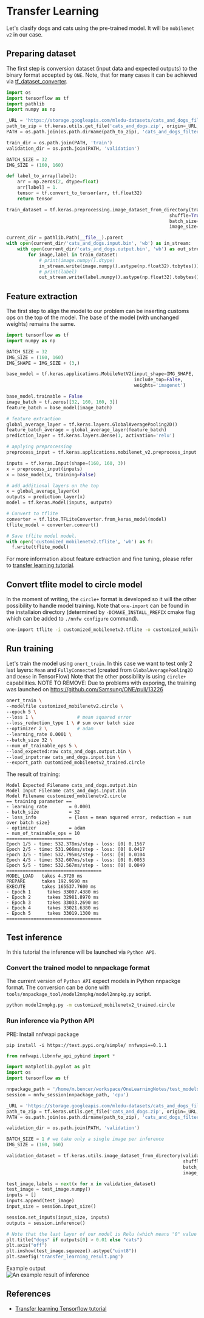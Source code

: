 # Transfer Learning

Let's clasify dogs and cats using the pre-trained model. It will be `mobilenet v2` in our case.

## Preparing dataset
The first step is conversion dataset (input data and expected outputs) to the binary format accepted by `ONE`. Note, that for many cases it can be achieved via [tf_dataset_converter](https://github.com/Samsung/ONE/tree/master/tools/generate_datafile/tf_dataset_converter).

```python
import os
import tensorflow as tf
import pathlib
import numpy as np

_URL = 'https://storage.googleapis.com/mledu-datasets/cats_and_dogs_filtered.zip'
path_to_zip = tf.keras.utils.get_file('cats_and_dogs.zip', origin=_URL, extract=True)
PATH = os.path.join(os.path.dirname(path_to_zip), 'cats_and_dogs_filtered')

train_dir = os.path.join(PATH, 'train')
validation_dir = os.path.join(PATH, 'validation')

BATCH_SIZE = 32
IMG_SIZE = (160, 160)

def label_to_array(label):
    arr = np.zeros(2, dtype=float)
    arr[label] = 1.
    tensor = tf.convert_to_tensor(arr, tf.float32)
    return tensor

train_dataset = tf.keras.preprocessing.image_dataset_from_directory(train_dir,
                                                            shuffle=True,
                                                            batch_size=BATCH_SIZE,
                                                            image_size=IMG_SIZE)

current_dir = pathlib.Path(__file__).parent
with open(current_dir/'cats_and_dogs.input.bin', 'wb') as in_stream:
    with open(current_dir/'cats_and_dogs.output.bin', 'wb') as out_stream:
        for image,label in train_dataset:
            # print(image.numpy().dtype)
            in_stream.write(image.numpy().astype(np.float32).tobytes())
            # print(label)
            out_stream.write(label.numpy().astype(np.float32).tobytes())
```

## Feature extraction
The first step to align the model to our problem can be inserting customs ops on the top of the model. The base of the model (with unchanged weights) remains the same.

```python
import tensorflow as tf
import numpy as np

BATCH_SIZE = 32
IMG_SIZE = (160, 160)
IMG_SHAPE = IMG_SIZE + (3,)

base_model = tf.keras.applications.MobileNetV2(input_shape=IMG_SHAPE,
                                               include_top=False,
                                               weights='imagenet')

base_model.trainable = False
image_batch = tf.zeros([32, 160, 160, 3])
feature_batch = base_model(image_batch)

# feature extraction
global_average_layer = tf.keras.layers.GlobalAveragePooling2D()
feature_batch_average = global_average_layer(feature_batch)
prediction_layer = tf.keras.layers.Dense(1, activation='relu')

# applying preprocessing
preprocess_input = tf.keras.applications.mobilenet_v2.preprocess_input

inputs = tf.keras.Input(shape=(160, 160, 3))
x = preprocess_input(inputs)
x = base_model(x, training=False)

# add additional layers on the top
x = global_average_layer(x)
outputs = prediction_layer(x)
model = tf.keras.Model(inputs, outputs)

# Convert to tflite
converter = tf.lite.TFLiteConverter.from_keras_model(model)
tflite_model = converter.convert()

# Save tflite model model.
with open('customized_mobilenetv2.tflite', 'wb') as f:
  f.write(tflite_model)
```
For more information about feature extraction and fine tuning, please refer to [transfer learning tutorial](https://www.tensorflow.org/tutorials/images/transfer_learning).

## Convert tflite model to circle model
In the moment of writing, the `circle+` format is developed so it will the other possibility to handle model training.
Note that `one-import` can be found in the installaion directory (determined by `-DCMAKE_INSTALL_PREFIX` cmake flag which can be added to `./nnfw configure` command).
```bash
one-import tflite -i customized_mobilenetv2.tflite -o customized_mobilenetv2.circle
```

## Run training
Let's train the model using `onert_train`. In this case we want to test only 2 last layers: `Mean` and `FullyConnected` (created from `GlobalAveragePooling2D` and `Dense` in TensorFlow) Note that the other possibility is using `circle+` capabilities.
NOTE TO REMOVE: Due to problems with exporing, the training was launched on https://github.com/Samsung/ONE/pull/13226
```bash
onert_train \
--modelfile customized_mobilenetv2.circle \
--epoch 5 \
--loss 1 \                # mean squared error
--loss_reduction_type 1 \ # sum over batch size
--optimizer 2 \           # adam
--learning_rate 0.0001 \
--batch_size 32 \
--num_of_trainable_ops 5 \
--load_expected:raw cats_and_dogs.output.bin \
--load_input:raw cats_and_dogs.input.bin \
--export_path customized_mobilenetv2_trained.circle
```
The result of training:
```
Model Expected Filename cats_and_dogs.output.bin
Model Input Filename cats_and_dogs.input.bin
Model Filename customized_mobilenetv2.circle
== training parameter ==
- learning_rate        = 0.0001
- batch_size           = 32
- loss_info            = {loss = mean squared error, reduction = sum over batch size}
- optimizer            = adam
- num_of_trainable_ops = 10
========================
Epoch 1/5 - time: 532.378ms/step - loss: [0] 0.1567
Epoch 2/5 - time: 531.966ms/step - loss: [0] 0.0417
Epoch 3/5 - time: 532.795ms/step - loss: [0] 0.0104
Epoch 4/5 - time: 532.607ms/step - loss: [0] 0.0053
Epoch 5/5 - time: 532.567ms/step - loss: [0] 0.0049
===================================
MODEL_LOAD   takes 4.3720 ms
PREPARE      takes 192.9690 ms
EXECUTE      takes 165537.7600 ms
- Epoch 1      takes 33007.4380 ms
- Epoch 2      takes 32981.8970 ms
- Epoch 3      takes 33033.2690 ms
- Epoch 4      takes 33021.6380 ms
- Epoch 5      takes 33019.1300 ms
===================================
```
## Test inference
In this tutorial the inference will be launched via `Python API`.
### Convert the trained model to nnpackage format
The current version of `Python API` expect models in Python nnpackge format. The conversion can be done with `tools/nnpackage_tool/model2nnpkg/model2nnpkg.py` script.
```bash
python model2nnpkg.py -m customized_mobilenetv2_trained.circle
```
### Run inference via Python API
PRE: Install nnfwapi package
```
pip install -i https://test.pypi.org/simple/ nnfwapi==0.1.1
```
```python
from nnfwapi.libnnfw_api_pybind import *

import matplotlib.pyplot as plt
import os
import tensorflow as tf

nnpackage_path = '/home/m.bencer/workspace/OneLearningNotes/test_models/mobilenetv2/customized_mobilenetv2_trained'
session = nnfw_session(nnpackage_path, 'cpu')

_URL = 'https://storage.googleapis.com/mledu-datasets/cats_and_dogs_filtered.zip'
path_to_zip = tf.keras.utils.get_file('cats_and_dogs.zip', origin=_URL, extract=True)
PATH = os.path.join(os.path.dirname(path_to_zip), 'cats_and_dogs_filtered')

validation_dir = os.path.join(PATH, 'validation')

BATCH_SIZE = 1 # we take only a single image per inference
IMG_SIZE = (160, 160)

validation_dataset = tf.keras.utils.image_dataset_from_directory(validation_dir,
                                                                 shuffle=True,
                                                                 batch_size=BATCH_SIZE,
                                                                 image_size=IMG_SIZE)

test_image,labels = next(x for x in validation_dataset)
test_image = test_image.numpy()
inputs = []
inputs.append(test_image)
input_size = session.input_size()

session.set_inputs(input_size, inputs)
outputs = session.inference()

# Note that the last layer of our model is Relu (which means "0" value for cats detection)
plt.title("dogs" if outputs[0] > 0.01 else "cats")
plt.axis("off")
plt.imshow(test_image.squeeze().astype("uint8"))
plt.savefig('transfer_learning_result.png')
```

Example output<br/>
![An example result of inference](transfer_learning_result.png)

## References
- [Transfer learning Tensorflow tutorial](https://www.tensorflow.org/tutorials/images/transfer_learning)
